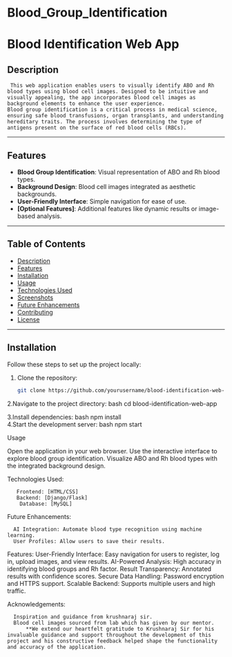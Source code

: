 # Blood_Group_Identification

# Blood Identification Web App  

## Description  
     This web application enables users to visually identify ABO and Rh blood types using blood cell images. Designed to be intuitive and visually appealing, the app incorporates blood cell images as background elements to enhance the user experience.  
    Blood group identification is a critical process in medical science, ensuring safe blood transfusions, organ transplants, and understanding hereditary traits. The process involves determining the type of antigens present on the surface of red blood cells (RBCs).
---

## Features  
- **Blood Group Identification**: Visual representation of ABO and Rh blood types.  
- **Background Design**: Blood cell images integrated as aesthetic backgrounds.  
- **User-Friendly Interface**: Simple navigation for ease of use.  
- **[Optional Features]**: Additional features like dynamic results or image-based analysis.  

---

## Table of Contents  
- [Description](#description)  
- [Features](#features)  
- [Installation](#installation)  
- [Usage](#usage)  
- [Technologies Used](#technologies-used)  
- [Screenshots](#screenshots)  
- [Future Enhancements](#future-enhancements)  
- [Contributing](#contributing)  
- [License](#license)  

---

## Installation  
Follow these steps to set up the project locally:  
1. Clone the repository:  
   ```bash  
   git clone https://github.com/yourusername/blood-identification-web-app.git

2.Navigate to the project directory:
            bash
     cd blood-identification-web-app  

3.Install dependencies:
      bash
    npm install  
4.Start the development server:
      bash
    npm start  
   
Usage

  Open the application in your web browser.
  Use the interactive interface to explore blood group identification.
  Visualize ABO and Rh blood types with the integrated background design.



Technologies Used:

       Frontend: [HTML/CSS]
       Backend: [Django/Flask]
        Database: [MySQL]



Future Enhancements:

      AI Integration: Automate blood type recognition using machine learning.
      User Profiles: Allow users to save their results.


      
Features:
      User-Friendly Interface: Easy navigation for users to register, log in, upload images, and view results.
     AI-Powered Analysis: High accuracy in identifying blood groups and Rh factor.
     Result Transparency: Annotated results with confidence scores.
   Secure Data Handling: Password encryption and HTTPS support.
   Scalable Backend: Supports multiple users and high traffic.
      


Acknowledgements:
  
      Inspiration and guidance from krushnaraj sir.
      Blood cell images sourced from lab which has given by our mentor.
          **We extend our heartfelt gratitude to Krushnaraj Sir for his invaluable guidance and support throughout the development of this project and his constructive feedback helped shape the functionality and accuracy of the application.  






